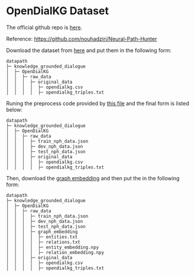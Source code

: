 # OpenDialKG Dataset
The official github repo is [here](https://github.com/facebookresearch/opendialkg).

Reference: https://github.com/nouhadziri/Neural-Path-Hunter

Download the dataset from [here](https://raw.githubusercontent.com/facebookresearch/opendialkg/main/data/opendialkg.csv) and put them in the following form:
```angular2html
datapath
├─ knowledge_grounded_dialogue
│  ├─ OpenDialKG
│  │  ├─ raw_data
│  │  │  ├─ original_data
│  │  │  │  ├─ opendialkg.csv
│  │  │  │  ├─ opendialkg_triples.txt
```

Runing the preprocess code provided by [this file](./preprocess_opendialkg.py) and the final form is listed below:
 
```angular2html
datapath
├─ knowledge_grounded_dialogue
│  ├─ OpenDialKG
│  │  ├─ raw_data
│  │  │  ├─ train_nph_data.json
│  │  │  ├─ dev_nph_data.json
│  │  │  ├─ test_nph_data.json
│  │  │  ├─ original_data
│  │  │  │  ├─ opendialkg.csv
│  │  │  │  ├─ opendialkg_triples.txt
```

Then, download the [graph embedding](https://drive.google.com/drive/folders/1KzjCq0-8K1pqi1TFfsEC3iKiaK-2oL1I) and then put the in the following form:

```angular2html
datapath
├─ knowledge_grounded_dialogue
│  ├─ OpenDialKG
│  │  ├─ raw_data
│  │  │  ├─ train_nph_data.json
│  │  │  ├─ dev_nph_data.json
│  │  │  ├─ test_nph_data.json
│  │  │  ├─ graph_embedding
│  │  │  │  ├─ entities.txt
│  │  │  │  ├─ relations.txt
│  │  │  │  ├─ entity_embedding.npy
│  │  │  │  ├─ relation_embedding.npy
│  │  │  ├─ original_data
│  │  │  │  ├─ opendialkg.csv
│  │  │  │  ├─ opendialkg_triples.txt
```